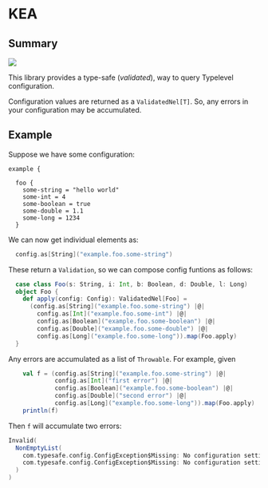 # KEA

## Summary
<p align="left">
<img src="https://travis-ci.org/lewismj/kea.svg?branch=master"/>
<a href="https://www.codacy.com/app/lewismj/kea?utm_source=github.com&amp;utm_medium=referral&amp;utm_content=lewismj/kea&amp;utm_campaign=Badge_Grade"></a>
</p>

This library provides a type-safe (_validated_),  way to query Typelevel configuration.

Configuration values are returned as a `ValidatedNel[T]`. So, any errors in your
configuration may be accumulated.

## Example

Suppose we have some configuration:
```
example {

  foo {
    some-string = "hello world"
    some-int = 4
    some-boolean = true
    some-double = 1.1
    some-long = 1234
  }
```

We can now get individual elements as:

```scala
  config.as[String]("example.foo.some-string")
```

These return a `Validation`, so we can compose config funtions as follows:

```scala
  case class Foo(s: String, i: Int, b: Boolean, d: Double, l: Long)
  object Foo {
    def apply(config: Config): ValidatedNel[Foo] =
      (config.as[String]("example.foo.some-string") |@|
        config.as[Int]("example.foo.some-int") |@|
        config.as[Boolean]("example.foo.some-boolean") |@|
        config.as[Double]("example.foo.some-double") |@|
        config.as[Long]("example.foo.some-long")).map(Foo.apply)
  }
```

Any errors are accumulated as a list of `Throwable`. For example, given

```scala
    val f = (config.as[String]("example.foo.some-string") |@|
             config.as[Int]("first error") |@|
             config.as[Boolean]("example.foo.some-boolean") |@|
             config.as[Double]("second error") |@|
             config.as[Long]("example.foo.some-long")).map(Foo.apply)
    println(f)
```

Then `f` will accumulate two errors:

```scala
Invalid(
  NonEmptyList(
    com.typesafe.config.ConfigException$Missing: No configuration setting found for key '"first error"', 
    com.typesafe.config.ConfigException$Missing: No configuration setting found for key '"second error"'
  )
)
```


